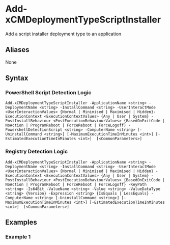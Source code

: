 
# Add-xCMDeploymentTypeScriptInstaller
Add a script installer deployment type to an application

## Aliases
None

## Syntax

### PowerShell Script Detection Logic
`Add-xCMDeploymentTypeScriptInstaller -ApplicationName <string> -DeploymentName <string> -InstallCommand <string> -UserInteractMode <UserInteractionValues> {Normal | Minimised | Maximised | Hidden}-ExecutionContext <ExecutionContextValues> {Any | User | System} -PostInstallBehaviour <PostExecutionBehaviourValues> {BasedOnExitCode | NoAction | ProgramReboot | ForceReboot | ForceLogoff) -PowershellDetectionScript <string> -ComputerName <string> [-UninstallCommand <string>] [-MaximumExecutionTimeInMinutes <int>] [-EstimatedExecutionTimeInMinutes <int>]  [<CommonParameters>]`

### Registry Detection Logic
`Add-xCMDeploymentTypeScriptInstaller -ApplicationName <string> -DeploymentName <string> -InstallCommand <string> -UserInteractMode <UserInteractionValues> {Normal | Minimised | Maximised | Hidden} -ExecutionContext <ExecutionContextValues> {Any | User | System} -PostInstallBehaviour <PostExecutionBehaviourValues> {BasedOnExitCode | NoAction | ProgramReboot | ForceReboot | ForceLogoff} -KeyPath <string> -Is64Bit -ValueName <string> -Value <string> -ValueDataType <string> {Version} -Expression <string> {IsEquals | LessEquals} -ComputerName <string> [-UninstallCommand <string>] [-MaximumExecutionTimeInMinutes <int>] [-EstimatedExecutionTimeInMinutes <int>]  [<CommonParameters>]`

## Examples
### Example 1
